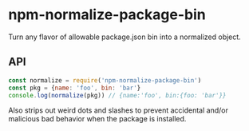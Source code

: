 # npm-normalize-package-bin

Turn any flavor of allowable package.json bin into a normalized object.

## API

```js
const normalize = require('npm-normalize-package-bin')
const pkg = {name: 'foo', bin: 'bar'}
console.log(normalize(pkg)) // {name:'foo', bin:{foo: 'bar'}}
```

Also strips out weird dots and slashes to prevent accidental and/or
malicious bad behavior when the package is installed.
